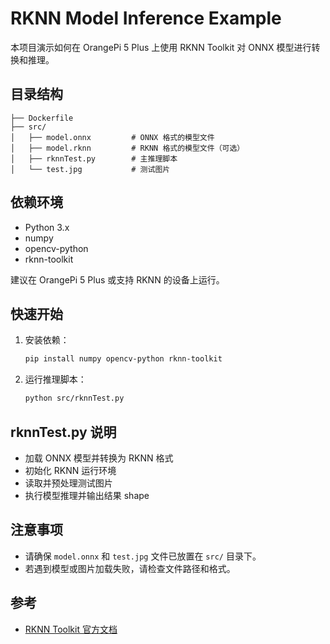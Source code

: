 # RKNN Model Inference Example

本项目演示如何在 OrangePi 5 Plus 上使用 RKNN Toolkit 对 ONNX 模型进行转换和推理。

## 目录结构

```
├── Dockerfile
├── src/
│   ├── model.onnx         # ONNX 格式的模型文件
│   ├── model.rknn         # RKNN 格式的模型文件（可选）
│   ├── rknnTest.py        # 主推理脚本
│   └── test.jpg           # 测试图片
```

## 依赖环境
- Python 3.x
- numpy
- opencv-python
- rknn-toolkit

建议在 OrangePi 5 Plus 或支持 RKNN 的设备上运行。

## 快速开始

1. 安装依赖：
   ```bash
   pip install numpy opencv-python rknn-toolkit
   ```

2. 运行推理脚本：
   ```bash
   python src/rknnTest.py
   ```

## rknnTest.py 说明

- 加载 ONNX 模型并转换为 RKNN 格式
- 初始化 RKNN 运行环境
- 读取并预处理测试图片
- 执行模型推理并输出结果 shape

## 注意事项
- 请确保 `model.onnx` 和 `test.jpg` 文件已放置在 `src/` 目录下。
- 若遇到模型或图片加载失败，请检查文件路径和格式。

## 参考
- [RKNN Toolkit 官方文档](https://github.com/rockchip-linux/rknn-toolkit)
